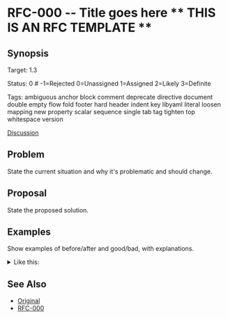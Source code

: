 RFC-000 -- Title goes here        ** THIS IS AN RFC TEMPLATE **
==========================

## Synopsis

Target: 1.3

Status: 0    # -1=Rejected 0=Unassigned 1=Assigned 2=Likely 3=Definite

Tags: ambiguous anchor block comment deprecate directive document double empty flow fold footer hard header indent key libyaml literal loosen mapping new property scalar sequence single tab tag tighten top whitespace version

[Discussion](../../issues/0)


## Problem

State the current situation and why it's problematic and should change.


## Proposal

State the proposed solution.


## Examples

Show examples of before/after and good/bad, with explanations.

<details><summary>Like this:</summary>

```
# Good
--- foo
# Bad
--- "bar
```
</details>


## See Also

* [Original](../../wiki/RFC-000)
* [RFC-000](RFC-000.md)
